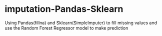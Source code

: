 # imputation-Pandas-Sklearn
Using Pandas(fillna) and Sklearn(SimpleImputer) to fill missing values and use the Random Forest Regressor model to make prediction

